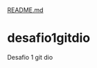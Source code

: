 [README.md](https://github.com/JuliaAlvesLopes/desafio1gitdio/files/8934463/README.md)
# desafio1gitdio
Desafio 1 git dio
